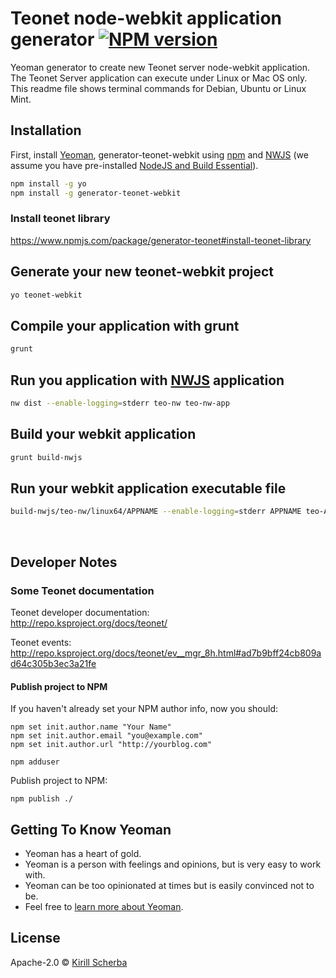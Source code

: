 # Teonet node-webkit application generator [![NPM version][npm-image]][npm-url] 

Yeoman generator to create new Teonet server node-webkit application. The 
Teonet Server application can execute under Linux or Mac OS only. This readme 
file shows terminal commands for Debian, Ubuntu or Linux Mint.

## Installation

First, install [Yeoman](http://yeoman.io), generator-teonet-webkit using [npm](https://www.npmjs.com/) 
and [NWJS](http://nwjs.io/) 
(we assume you have pre-installed [NodeJS and Build Essential](https://www.npmjs.com/package/generator-teonet-node#dependences)).

```bash
npm install -g yo
npm install -g generator-teonet-webkit
```

### Install teonet library

https://www.npmjs.com/package/generator-teonet#install-teonet-library


## Generate your new teonet-webkit project

```bash
yo teonet-webkit
```

## Compile your application with grunt

```bash
grunt
```

## Run you application with [NWJS](http://nwjs.io/) application

```bash
nw dist --enable-logging=stderr teo-nw teo-nw-app
```

## Build your webkit application

```bash
grunt build-nwjs
```

## Run your webkit application executable file

```bash
build-nwjs/teo-nw/linux64/APPNAME --enable-logging=stderr APPNAME teo-APPNAME
```

<br>

## Developer Notes

### Some Teonet documentation
  
Teonet developer documentation:  
http://repo.ksproject.org/docs/teonet/
  
Teonet events:  
http://repo.ksproject.org/docs/teonet/ev__mgr_8h.html#ad7b9bff24cb809ad64c305b3ec3a21fe


#### Publish project to NPM

If you haven't already set your NPM author info, now you should:

    npm set init.author.name "Your Name"
    npm set init.author.email "you@example.com"
    npm set init.author.url "http://yourblog.com"
    
    npm adduser

Publish project to NPM:

    npm publish ./


## Getting To Know Yeoman

 * Yeoman has a heart of gold.
 * Yeoman is a person with feelings and opinions, but is very easy to work with.
 * Yeoman can be too opinionated at times but is easily convinced not to be.
 * Feel free to [learn more about Yeoman](http://yeoman.io/).

## License

Apache-2.0 © [Kirill Scherba](https://gitlab.ksproject.org)


[npm-image]: https://badge.fury.io/js/generator-teonet-webkit.svg
[npm-url]: https://npmjs.org/package/generator-teonet-webkit
[travis-image]: https://travis-ci.org//generator-teonet-webkit.svg?branch=master
[travis-url]: https://travis-ci.org//generator-teonet-webkit
[daviddm-image]: https://david-dm.org//generator-teonet-webkit.svg?theme=shields.io
[daviddm-url]: https://david-dm.org//generator-teonet-webkit
[coveralls-image]: https://coveralls.io/repos//generator-teonet-webkit/badge.svg
[coveralls-url]: https://coveralls.io/r//generator-teonet-webkit
